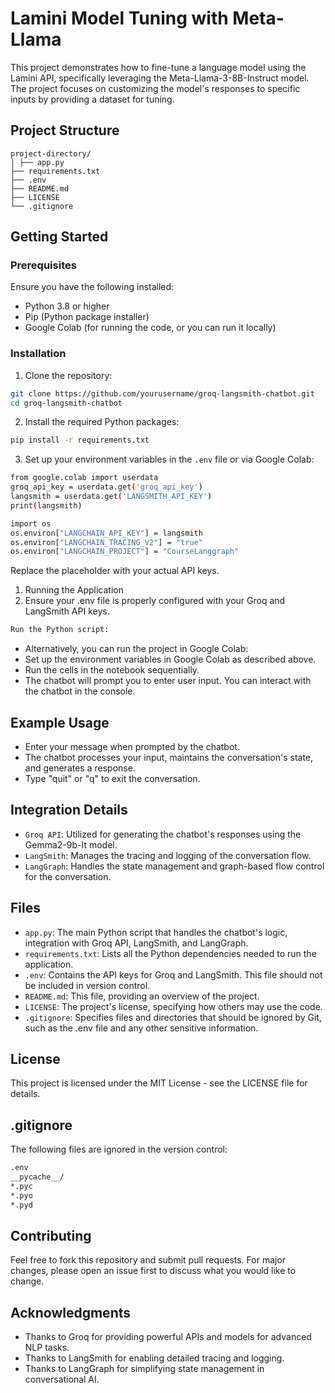 # Lamini Model Tuning with Meta-Llama

This project demonstrates how to fine-tune a language model using the Lamini API, specifically leveraging the Meta-Llama-3-8B-Instruct model. The project focuses on customizing the model's responses to specific inputs by providing a dataset for tuning.

## Project Structure
```
project-directory/ 
│ ├── app.py 
├── requirements.txt 
├── .env 
├── README.md 
├── LICENSE 
└── .gitignore
```


## Getting Started

### Prerequisites

Ensure you have the following installed:
- Python 3.8 or higher
- Pip (Python package installer)
- Google Colab (for running the code, or you can run it locally)

### Installation

1. Clone the repository:

```bash
git clone https://github.com/yourusername/groq-langsmith-chatbot.git
cd groq-langsmith-chatbot
```

2. Install the required Python packages:

```bash 
pip install -r requirements.txt
```

3. Set up your environment variables in the `.env` file or via Google Colab:

```bash
from google.colab import userdata
groq_api_key = userdata.get('groq_api_key')
langsmith = userdata.get('LANGSMITH_API_KEY')
print(langsmith)

import os
os.environ["LANGCHAIN_API_KEY"] = langsmith
os.environ["LANGCHAIN_TRACING_V2"] = "true"
os.environ["LANGCHAIN_PROJECT"] = "CourseLanggraph"
```
Replace the placeholder with your actual API keys.

1. Running the Application
2. Ensure your .env file is properly configured with your Groq and LangSmith API keys.

```bash
Run the Python script:
```

- Alternatively, you can run the project in Google Colab:
- Set up the environment variables in Google Colab as described above.
- Run the cells in the notebook sequentially.
- The chatbot will prompt you to enter user input. You can interact with the chatbot in the console.

## Example Usage

- Enter your message when prompted by the chatbot.
- The chatbot processes your input, maintains the conversation's state, and generates a response.
- Type "quit" or "q" to exit the conversation.

## Integration Details

- `Groq API`: Utilized for generating the chatbot's responses using the Gemma2-9b-It model.
- `LangSmith`: Manages the tracing and logging of the conversation flow.
- `LangGraph`: Handles the state management and graph-based flow control for the conversation.

## Files

- `app.py`: The main Python script that handles the chatbot's logic, integration with Groq API, LangSmith, and LangGraph.
- `requirements.txt`: Lists all the Python dependencies needed to run the application.
- `.env`: Contains the API keys for Groq and LangSmith. This file should not be included in version control.
- `README.md`: This file, providing an overview of the project.
- `LICENSE`: The project's license, specifying how others may use the code.
- `.gitignore`: Specifies files and directories that should be ignored by Git, such as the .env file and any other sensitive information.

## License
This project is licensed under the MIT License - see the LICENSE file for details.

## .gitignore
The following files are ignored in the version control:
```bash
.env
__pycache__/
*.pyc
*.pyo
*.pyd
```
## Contributing
Feel free to fork this repository and submit pull requests. For major changes, please open an issue first to discuss what you would like to change.

## Acknowledgments
- Thanks to Groq for providing powerful APIs and models for advanced NLP tasks.
- Thanks to LangSmith for enabling detailed tracing and logging.
- Thanks to LangGraph for simplifying state management in conversational AI.

